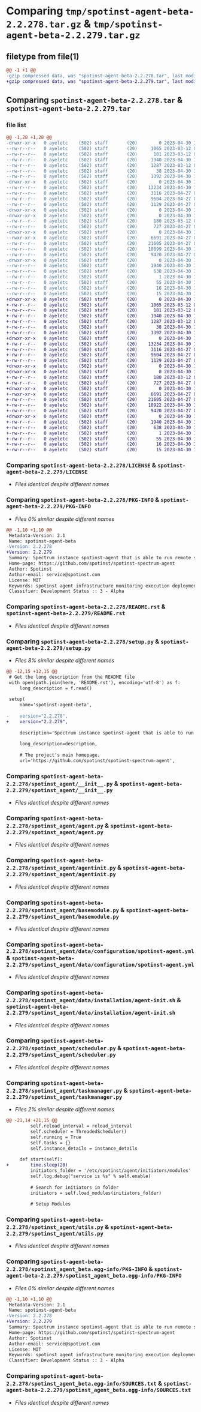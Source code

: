 # Comparing `tmp/spotinst-agent-beta-2.2.278.tar.gz` & `tmp/spotinst-agent-beta-2.2.279.tar.gz`

## filetype from file(1)

```diff
@@ -1 +1 @@
-gzip compressed data, was "spotinst-agent-beta-2.2.278.tar", last modified: Sun Apr 30 11:53:08 2023, max compression
+gzip compressed data, was "spotinst-agent-beta-2.2.279.tar", last modified: Sun Apr 30 12:32:26 2023, max compression
```

## Comparing `spotinst-agent-beta-2.2.278.tar` & `spotinst-agent-beta-2.2.279.tar`

### file list

```diff
@@ -1,28 +1,28 @@
-drwxr-xr-x   0 ayeletc    (502) staff       (20)        0 2023-04-30 11:53:08.223882 spotinst-agent-beta-2.2.278/
--rw-r--r--   0 ayeletc    (502) staff       (20)     1065 2023-03-12 08:32:58.000000 spotinst-agent-beta-2.2.278/LICENSE
--rw-r--r--   0 ayeletc    (502) staff       (20)      181 2023-03-12 08:32:58.000000 spotinst-agent-beta-2.2.278/MANIFEST.in
--rw-r--r--   0 ayeletc    (502) staff       (20)     1940 2023-04-30 11:53:08.223705 spotinst-agent-beta-2.2.278/PKG-INFO
--rw-r--r--   0 ayeletc    (502) staff       (20)     1287 2023-03-12 08:32:58.000000 spotinst-agent-beta-2.2.278/README.rst
--rw-r--r--   0 ayeletc    (502) staff       (20)       38 2023-04-30 11:53:08.223932 spotinst-agent-beta-2.2.278/setup.cfg
--rw-r--r--   0 ayeletc    (502) staff       (20)     1392 2023-04-30 11:53:06.000000 spotinst-agent-beta-2.2.278/setup.py
-drwxr-xr-x   0 ayeletc    (502) staff       (20)        0 2023-04-30 11:53:08.221428 spotinst-agent-beta-2.2.278/spotinst_agent/
--rw-r--r--   0 ayeletc    (502) staff       (20)    13234 2023-04-30 11:50:35.000000 spotinst-agent-beta-2.2.278/spotinst_agent/__init__.py
--rw-r--r--   0 ayeletc    (502) staff       (20)     3116 2023-04-27 09:24:24.000000 spotinst-agent-beta-2.2.278/spotinst_agent/agent.py
--rw-r--r--   0 ayeletc    (502) staff       (20)     9604 2023-04-27 09:24:24.000000 spotinst-agent-beta-2.2.278/spotinst_agent/agentinit.py
--rw-r--r--   0 ayeletc    (502) staff       (20)     1129 2023-04-27 09:24:24.000000 spotinst-agent-beta-2.2.278/spotinst_agent/basemodule.py
-drwxr-xr-x   0 ayeletc    (502) staff       (20)        0 2023-04-30 11:53:08.218796 spotinst-agent-beta-2.2.278/spotinst_agent/data/
-drwxr-xr-x   0 ayeletc    (502) staff       (20)        0 2023-04-30 11:53:08.221881 spotinst-agent-beta-2.2.278/spotinst_agent/data/configuration/
--rw-r--r--   0 ayeletc    (502) staff       (20)      180 2023-03-12 08:32:58.000000 spotinst-agent-beta-2.2.278/spotinst_agent/data/configuration/basemodule.yml
--rw-r--r--   0 ayeletc    (502) staff       (20)      727 2023-04-27 08:56:57.000000 spotinst-agent-beta-2.2.278/spotinst_agent/data/configuration/spotinst-agent.yml
-drwxr-xr-x   0 ayeletc    (502) staff       (20)        0 2023-04-30 11:53:08.222116 spotinst-agent-beta-2.2.278/spotinst_agent/data/installation/
--rwxr-xr-x   0 ayeletc    (502) staff       (20)     6691 2023-04-27 09:24:24.000000 spotinst-agent-beta-2.2.278/spotinst_agent/data/installation/agent-init.sh
--rw-r--r--   0 ayeletc    (502) staff       (20)    21605 2023-04-27 09:24:24.000000 spotinst-agent-beta-2.2.278/spotinst_agent/scheduler.py
--rw-r--r--   0 ayeletc    (502) staff       (20)    10899 2023-04-30 11:23:50.000000 spotinst-agent-beta-2.2.278/spotinst_agent/taskmanager.py
--rw-r--r--   0 ayeletc    (502) staff       (20)     9420 2023-04-27 09:24:24.000000 spotinst-agent-beta-2.2.278/spotinst_agent/utils.py
-drwxr-xr-x   0 ayeletc    (502) staff       (20)        0 2023-04-30 11:53:08.223465 spotinst-agent-beta-2.2.278/spotinst_agent_beta.egg-info/
--rw-r--r--   0 ayeletc    (502) staff       (20)     1940 2023-04-30 11:53:08.000000 spotinst-agent-beta-2.2.278/spotinst_agent_beta.egg-info/PKG-INFO
--rw-r--r--   0 ayeletc    (502) staff       (20)      638 2023-04-30 11:53:08.000000 spotinst-agent-beta-2.2.278/spotinst_agent_beta.egg-info/SOURCES.txt
--rw-r--r--   0 ayeletc    (502) staff       (20)        1 2023-04-30 11:53:08.000000 spotinst-agent-beta-2.2.278/spotinst_agent_beta.egg-info/dependency_links.txt
--rw-r--r--   0 ayeletc    (502) staff       (20)       55 2023-04-30 11:53:08.000000 spotinst-agent-beta-2.2.278/spotinst_agent_beta.egg-info/entry_points.txt
--rw-r--r--   0 ayeletc    (502) staff       (20)       16 2023-04-30 11:53:08.000000 spotinst-agent-beta-2.2.278/spotinst_agent_beta.egg-info/requires.txt
--rw-r--r--   0 ayeletc    (502) staff       (20)       15 2023-04-30 11:53:08.000000 spotinst-agent-beta-2.2.278/spotinst_agent_beta.egg-info/top_level.txt
+drwxr-xr-x   0 ayeletc    (502) staff       (20)        0 2023-04-30 12:32:26.249028 spotinst-agent-beta-2.2.279/
+-rw-r--r--   0 ayeletc    (502) staff       (20)     1065 2023-03-12 08:32:58.000000 spotinst-agent-beta-2.2.279/LICENSE
+-rw-r--r--   0 ayeletc    (502) staff       (20)      181 2023-03-12 08:32:58.000000 spotinst-agent-beta-2.2.279/MANIFEST.in
+-rw-r--r--   0 ayeletc    (502) staff       (20)     1940 2023-04-30 12:32:26.248830 spotinst-agent-beta-2.2.279/PKG-INFO
+-rw-r--r--   0 ayeletc    (502) staff       (20)     1287 2023-03-12 08:32:58.000000 spotinst-agent-beta-2.2.279/README.rst
+-rw-r--r--   0 ayeletc    (502) staff       (20)       38 2023-04-30 12:32:26.249081 spotinst-agent-beta-2.2.279/setup.cfg
+-rw-r--r--   0 ayeletc    (502) staff       (20)     1392 2023-04-30 12:32:24.000000 spotinst-agent-beta-2.2.279/setup.py
+drwxr-xr-x   0 ayeletc    (502) staff       (20)        0 2023-04-30 12:32:26.241528 spotinst-agent-beta-2.2.279/spotinst_agent/
+-rw-r--r--   0 ayeletc    (502) staff       (20)    13234 2023-04-30 11:50:35.000000 spotinst-agent-beta-2.2.279/spotinst_agent/__init__.py
+-rw-r--r--   0 ayeletc    (502) staff       (20)     3116 2023-04-27 09:24:24.000000 spotinst-agent-beta-2.2.279/spotinst_agent/agent.py
+-rw-r--r--   0 ayeletc    (502) staff       (20)     9604 2023-04-27 09:24:24.000000 spotinst-agent-beta-2.2.279/spotinst_agent/agentinit.py
+-rw-r--r--   0 ayeletc    (502) staff       (20)     1129 2023-04-27 09:24:24.000000 spotinst-agent-beta-2.2.279/spotinst_agent/basemodule.py
+drwxr-xr-x   0 ayeletc    (502) staff       (20)        0 2023-04-30 12:32:26.231019 spotinst-agent-beta-2.2.279/spotinst_agent/data/
+drwxr-xr-x   0 ayeletc    (502) staff       (20)        0 2023-04-30 12:32:26.244291 spotinst-agent-beta-2.2.279/spotinst_agent/data/configuration/
+-rw-r--r--   0 ayeletc    (502) staff       (20)      180 2023-03-12 08:32:58.000000 spotinst-agent-beta-2.2.279/spotinst_agent/data/configuration/basemodule.yml
+-rw-r--r--   0 ayeletc    (502) staff       (20)      727 2023-04-27 08:56:57.000000 spotinst-agent-beta-2.2.279/spotinst_agent/data/configuration/spotinst-agent.yml
+drwxr-xr-x   0 ayeletc    (502) staff       (20)        0 2023-04-30 12:32:26.244624 spotinst-agent-beta-2.2.279/spotinst_agent/data/installation/
+-rwxr-xr-x   0 ayeletc    (502) staff       (20)     6691 2023-04-27 09:24:24.000000 spotinst-agent-beta-2.2.279/spotinst_agent/data/installation/agent-init.sh
+-rw-r--r--   0 ayeletc    (502) staff       (20)    21605 2023-04-27 09:24:24.000000 spotinst-agent-beta-2.2.279/spotinst_agent/scheduler.py
+-rw-r--r--   0 ayeletc    (502) staff       (20)    10922 2023-04-30 12:32:07.000000 spotinst-agent-beta-2.2.279/spotinst_agent/taskmanager.py
+-rw-r--r--   0 ayeletc    (502) staff       (20)     9420 2023-04-27 09:24:24.000000 spotinst-agent-beta-2.2.279/spotinst_agent/utils.py
+drwxr-xr-x   0 ayeletc    (502) staff       (20)        0 2023-04-30 12:32:26.248555 spotinst-agent-beta-2.2.279/spotinst_agent_beta.egg-info/
+-rw-r--r--   0 ayeletc    (502) staff       (20)     1940 2023-04-30 12:32:26.000000 spotinst-agent-beta-2.2.279/spotinst_agent_beta.egg-info/PKG-INFO
+-rw-r--r--   0 ayeletc    (502) staff       (20)      638 2023-04-30 12:32:26.000000 spotinst-agent-beta-2.2.279/spotinst_agent_beta.egg-info/SOURCES.txt
+-rw-r--r--   0 ayeletc    (502) staff       (20)        1 2023-04-30 12:32:26.000000 spotinst-agent-beta-2.2.279/spotinst_agent_beta.egg-info/dependency_links.txt
+-rw-r--r--   0 ayeletc    (502) staff       (20)       55 2023-04-30 12:32:26.000000 spotinst-agent-beta-2.2.279/spotinst_agent_beta.egg-info/entry_points.txt
+-rw-r--r--   0 ayeletc    (502) staff       (20)       16 2023-04-30 12:32:26.000000 spotinst-agent-beta-2.2.279/spotinst_agent_beta.egg-info/requires.txt
+-rw-r--r--   0 ayeletc    (502) staff       (20)       15 2023-04-30 12:32:26.000000 spotinst-agent-beta-2.2.279/spotinst_agent_beta.egg-info/top_level.txt
```

### Comparing `spotinst-agent-beta-2.2.278/LICENSE` & `spotinst-agent-beta-2.2.279/LICENSE`

 * *Files identical despite different names*

### Comparing `spotinst-agent-beta-2.2.278/PKG-INFO` & `spotinst-agent-beta-2.2.279/PKG-INFO`

 * *Files 0% similar despite different names*

```diff
@@ -1,10 +1,10 @@
 Metadata-Version: 2.1
 Name: spotinst-agent-beta
-Version: 2.2.278
+Version: 2.2.279
 Summary: Spectrum instance spotinst-agent that is able to run remote scripts, collect data, deploy applications and more.
 Home-page: https://github.com/spotinst/spotinst-spectrum-agent
 Author: Spotinst
 Author-email: service@spotinst.com
 License: MIT
 Keywords: spotinst agent infrastructure monitoring execution deployment
 Classifier: Development Status :: 3 - Alpha
```

### Comparing `spotinst-agent-beta-2.2.278/README.rst` & `spotinst-agent-beta-2.2.279/README.rst`

 * *Files identical despite different names*

### Comparing `spotinst-agent-beta-2.2.278/setup.py` & `spotinst-agent-beta-2.2.279/setup.py`

 * *Files 8% similar despite different names*

```diff
@@ -12,15 +12,15 @@
 # Get the long description from the README file
 with open(path.join(here, 'README.rst'), encoding='utf-8') as f:
     long_description = f.read()
 
 setup(
     name='spotinst-agent-beta',
 
-    version="2.2.278",
+    version="2.2.279",
 
     description='Spectrum instance spotinst-agent that is able to run remote scripts, collect data, deploy applications and more.',
 
     long_description=description,
 
     # The project's main homepage.
     url='https://github.com/spotinst/spotinst-spectrum-agent',
```

### Comparing `spotinst-agent-beta-2.2.278/spotinst_agent/__init__.py` & `spotinst-agent-beta-2.2.279/spotinst_agent/__init__.py`

 * *Files identical despite different names*

### Comparing `spotinst-agent-beta-2.2.278/spotinst_agent/agent.py` & `spotinst-agent-beta-2.2.279/spotinst_agent/agent.py`

 * *Files identical despite different names*

### Comparing `spotinst-agent-beta-2.2.278/spotinst_agent/agentinit.py` & `spotinst-agent-beta-2.2.279/spotinst_agent/agentinit.py`

 * *Files identical despite different names*

### Comparing `spotinst-agent-beta-2.2.278/spotinst_agent/basemodule.py` & `spotinst-agent-beta-2.2.279/spotinst_agent/basemodule.py`

 * *Files identical despite different names*

### Comparing `spotinst-agent-beta-2.2.278/spotinst_agent/data/configuration/spotinst-agent.yml` & `spotinst-agent-beta-2.2.279/spotinst_agent/data/configuration/spotinst-agent.yml`

 * *Files identical despite different names*

### Comparing `spotinst-agent-beta-2.2.278/spotinst_agent/data/installation/agent-init.sh` & `spotinst-agent-beta-2.2.279/spotinst_agent/data/installation/agent-init.sh`

 * *Files identical despite different names*

### Comparing `spotinst-agent-beta-2.2.278/spotinst_agent/scheduler.py` & `spotinst-agent-beta-2.2.279/spotinst_agent/scheduler.py`

 * *Files identical despite different names*

### Comparing `spotinst-agent-beta-2.2.278/spotinst_agent/taskmanager.py` & `spotinst-agent-beta-2.2.279/spotinst_agent/taskmanager.py`

 * *Files 2% similar despite different names*

```diff
@@ -21,14 +21,15 @@
         self.reload_interval = reload_interval
         self.scheduler = ThreadedScheduler()
         self.running = True
         self.tasks = {}
         self.instance_details = instance_details
 
     def start(self):
+        time.sleep(20)
         initiators_folder = '/etc/spotinst/agent/initiators/modules'
         self.log.debug("service is %s" % self.enable)
 
         # Search for initiators in folder
         initiators = self.load_modules(initiators_folder)
 
         # Setup Modules
```

### Comparing `spotinst-agent-beta-2.2.278/spotinst_agent/utils.py` & `spotinst-agent-beta-2.2.279/spotinst_agent/utils.py`

 * *Files identical despite different names*

### Comparing `spotinst-agent-beta-2.2.278/spotinst_agent_beta.egg-info/PKG-INFO` & `spotinst-agent-beta-2.2.279/spotinst_agent_beta.egg-info/PKG-INFO`

 * *Files 0% similar despite different names*

```diff
@@ -1,10 +1,10 @@
 Metadata-Version: 2.1
 Name: spotinst-agent-beta
-Version: 2.2.278
+Version: 2.2.279
 Summary: Spectrum instance spotinst-agent that is able to run remote scripts, collect data, deploy applications and more.
 Home-page: https://github.com/spotinst/spotinst-spectrum-agent
 Author: Spotinst
 Author-email: service@spotinst.com
 License: MIT
 Keywords: spotinst agent infrastructure monitoring execution deployment
 Classifier: Development Status :: 3 - Alpha
```

### Comparing `spotinst-agent-beta-2.2.278/spotinst_agent_beta.egg-info/SOURCES.txt` & `spotinst-agent-beta-2.2.279/spotinst_agent_beta.egg-info/SOURCES.txt`

 * *Files identical despite different names*

